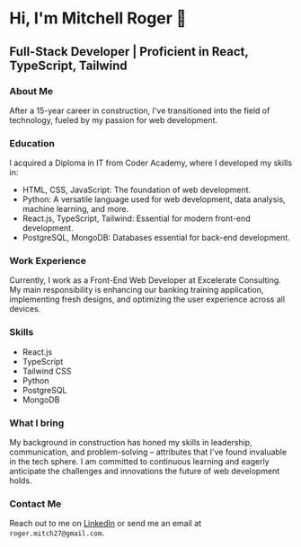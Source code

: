 # Hi, I'm Mitchell Roger 👋

## Full-Stack Developer | Proficient in React, TypeScript, Tailwind

### About Me

After a 15-year career in construction, I've transitioned into the field of technology, fueled by my passion for web development.

### Education

I acquired a Diploma in IT from Coder Academy, where I developed my skills in:

- HTML, CSS, JavaScript: The foundation of web development.
- Python: A versatile language used for web development, data analysis, machine learning, and more.
- React.js, TypeScript, Tailwind: Essential for modern front-end development.
- PostgreSQL, MongoDB: Databases essential for back-end development.

### Work Experience

Currently, I work as a Front-End Web Developer at Excelerate Consulting. My main responsibility is enhancing our banking training application, implementing fresh designs, and optimizing the user experience across all devices.

### Skills 

- React.js
- TypeScript
- Tailwind CSS
- Python
- PostgreSQL
- MongoDB

### What I bring

My background in construction has honed my skills in leadership, communication, and problem-solving – attributes that I've found invaluable in the tech sphere. I am committed to continuous learning and eagerly anticipate the challenges and innovations the future of web development holds.

### Contact Me

Reach out to me on [LinkedIn](https://www.linkedin.com/in/mitchell-roger-31b551248/) or send me an email at `roger.mitch27@gmail.com`.
